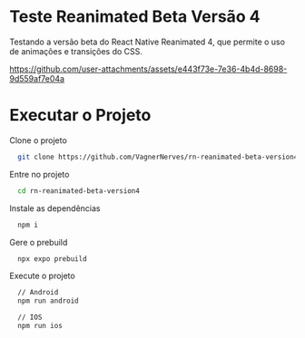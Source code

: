 # Teste Reanimated Beta Versão 4

Testando a versão beta do React Native Reanimated 4, que permite o uso de animações e transições do CSS.



https://github.com/user-attachments/assets/e443f73e-7e36-4b4d-8698-9d559af7e04a



# Executar o Projeto

Clone o projeto

```bash
  git clone https://github.com/VagnerNerves/rn-reanimated-beta-version4.git
```

Entre no projeto

```bash
  cd rn-reanimated-beta-version4
```

Instale as dependências

```bash
  npm i
```

Gere o prebuild

```bash
  npx expo prebuild
```

Execute o projeto

```bash
  // Android
  npm run android

  // IOS
  npm run ios
```
